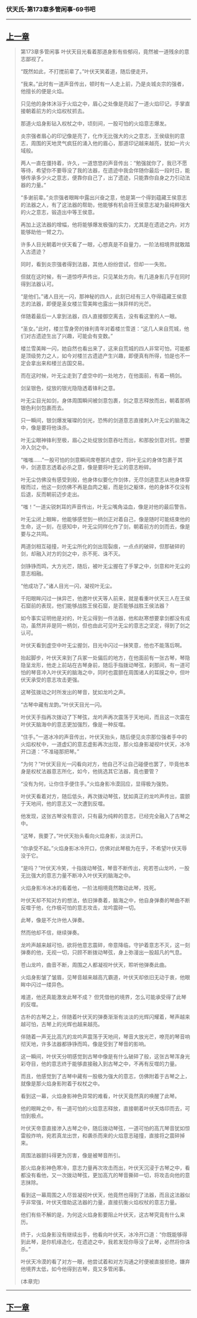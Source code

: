 ### 伏天氏-第173章多管闲事-69书吧

--------
[上一章](./c24950213667906ec3feadcd5b1b1706.md)
--------


>
>
>
>第173章多管闲事
>叶伏天目光看着那道身影有些郁闷，竟然被一道残余的意志鄙视了。
>
>“既然如此，不打搅前辈了。”叶伏天笑着道，随后便走开。
>
>“我来。”此时有一道声音传出，顿时有一人走上前，乃是炎城炎宗的强者，他擅长的便是火焰。
>
>只见他的身体沐浴于火焰之中，眉心之处像是亮起了一道火焰印记，手掌直接朝着前方的火焰权杖抓去。
>
>那道火焰身影钻入权杖之中，顷刻间，一股可怕的火焰意志爆发。
>
>炎宗强者眉心的印记像是亮了，化作无比强大的火之意志，王侯级别的意志，周围的天地灵气疯狂的涌入他的眉心，那道印记越来越亮，犹如一片火域般。
>
>两人一直在僵持着，许久，一道悠悠的声音传出：“勉强就你了，我已不愿等待，希望你不要辱没了我的法器，在遗迹中我会伴随你最后一段时日，能够传承多少火之意志，便靠你自己了，出了遗迹，只能靠你自身之力引动法器的力量。”
>
>“多谢前辈。”炎宗强者眼眸中露出兴奋之意，他是第一个得到蕴藏王侯意志的法器之人，有了这法器的帮助，他能够有机会将王侯意志凝为最纯粹强大的火之意志，锻造出中等王侯意。
>
>再加上这法器的增幅，他将能够爆发极强的实力，尤其是在遗迹之内，对方能够助他一臂之力。
>
>许多人目光朝着叶伏天看了一眼，心想真是不自量力，一阶法相境界就敢踏入古遗迹？
>
>同时，看到炎宗强者得到法器，其他人纷纷尝试，但却一一失败。
>
>但就在这时候，有一道惊呼声传出，只见某处方向，有几道身影几乎在同时得到法器认可。
>
>“是他们。”诸人目光一闪，那神秘的四人，此刻已经有三人夺得蕴藏王侯意志的法器，即便是圣女楼兰雪美眸也露出一抹异样的光芒。
>
>伴随着最后一人拿到法器，四人直接御空离去，没有看这里的人一眼。
>
>“圣女。”此时，楼兰雪身旁的锋利青年对着楼兰雪道：“这几人来自荒城，他们对古遗迹生出了兴趣，可能会有变数。”
>
>楼兰雪美眸一闪，她自然也看出来了，这来自荒城的四人非常可怕，可能都是顶级势力之人，如今对楼兰古遗迹产生兴趣，即便真有所得，怕是也不一定会拿出来和楼兰古国交易。
>
>而在这时候，叶无尘走到了虚空中的一处地方，在他面前，有着一柄剑。
>
>剑呈银色，绽放的银光隐隐透着锋利之意。
>
>叶无尘目光如剑，身体周围瞬间被剑意包裹，剑之意志释放而出，朝着那柄银色利剑包裹而去。
>
>只一瞬间，银剑爆发璀璨的剑光，恐怖的剑道意志直接刺入叶无尘的脑海之中，像是要将他诛杀。
>
>叶无尘眼神锋利至极，眉心之处绽放剑意吞吐而出，和那股剑意对抗，想要冲入剑之中。
>
>“嗤嗤……”一股可怕的剑意瞬间席卷那片虚空，将叶无尘的身体包裹于其中，剑道意志透着必杀之意，像是要将叶无尘的意志粉碎。
>
>叶无尘仿佛没有感受到般，他身体似要化作剑体，无尽剑道意志从他身体穿梭而过，他这一刻仿佛不再是血肉之躯，而是剑之躯体，他的身体不仅没有后退，反而朝前迈步走出。
>
>“嗤！”一道尖锐刺耳的声音传出，叶无尘嘴角溢血，像是对他的最后警告。
>
>叶无尘闭上眼眸，他能够感觉到一柄剑正对着自己，像是随时可能结束他的生命，这一刻，在感知中，叶无尘同样化作了剑，朝着前方的剑而去，像是要与之共鸣。
>
>两道剑相互碰撞，叶无尘所化的剑出现裂痕，一点点的破碎，但那破碎的剑，却融入对方的剑之中，杀不死、诛不灭。
>
>剑铮铮而鸣，大方光芒，随后，被叶无尘握在了手掌之中，剑意和叶无尘的意志相融。
>
>“他成功了。”诸人目光一闪，凝视叶无尘。
>
>千阳眼眸闪过一抹异芒，他邀叶伏天等人前来，就是看重叶伏天三人在王侯石窟前的表现，他们能够战胜王侯石窟，是否能够战胜王侯法器？
>
>如今事实证明他是对的，叶无尘得到一件法器，他和赵寒想要拿剑都没有成功，虽然并非是同一柄剑，但也由此可见叶无尘的意志之坚定，得到了剑之认可。
>
>叶伏天看到虚空中叶无尘握剑，目光中闪过一抹笑意，他也不能落后啊。
>
>抬起脚步，叶伏天来到了兵冢一处偏后的地方，在他面前有一张古琴，琴隐隐呈龙形，他走上前站在古琴身前，随后手指拨动琴弦，刹那间，有一道可怕的琴音冲入叶伏天的脑海之中，同时也震颤在周围诸人的耳膜之中，但叶伏天承受的意志攻击更强。
>
>这琴弦拨动之时所发出的琴音，犹如龙吟之声。
>
>“古琴中藏有龙韵。”叶伏天目光一闪。
>
>叶伏天手指再次拨动了下琴弦，龙吟声再次震荡于天地间，而且这一次震在叶伏天脑海中的意志更加强烈，像是一种反噬。
>
>“住手。”一道冰冷的声音传出，叶伏天抬头，随后便见炎宗那位强者手中的火焰权杖中，一道虚幻的意志虚影再次出现，那火焰身影凝视叶伏天，冰冷开口道：“不准碰那把琴。”
>
>“为何？”叶伏天目光一闪看向对方，他自己不让自己碰便也罢了，毕竟他本身是权杖法器意志所化，如今，他挑选其它法器，竟也要管？
>
>“没有为何，让你住手便住手。”火焰身影冷漠回应，显得极为强势。
>
>叶伏天看着对方，随后低头，再次拨动琴弦，犹如真正的龙吟声传出，震颤于天地间，他的意志又一次遭到反噬。
>
>他发现，这张古琴没有意识，只有最为纯粹的意志，已经完全融入了古琴之中。
>
>“这琴，我要了。”叶伏天抬头看向火焰身影，淡淡开口。
>
>“你承受不起。”火焰身影冰冷开口，仿佛对此琴极为在乎，不希望叶伏天辱没于它。
>
>“是吗？”叶伏天冷笑，十指拨动琴弦，琴音不断传出，宛若苍山龙吟，一股无比强大的意志力量不断冲入叶伏天的脑海之中。
>
>火焰身影冷冰冰的看着他，一阶法相境竟然敢动此琴，找死。
>
>叶伏天却不知对方的想法，依旧弹奏着，脑海之中，他自身弹奏的琴曲不断反噬于他，化作极可怕的意志攻击，龙吟震碎一切。
>
>此琴，像是不允许他人弹奏。
>
>然而他却不信，继续弹奏。
>
>龙吟声越来越可怕，欲将他意志震碎，帝意降临，守护着意志不灭，这一刻弹奏的他，无视一切，只顾不断拨动琴弦，身上弥漫出一股超凡的气息。
>
>苍山龙吟，曲音不断，周围之人都凝视叶伏天，聆听他弹奏此曲。
>
>火焰身影皱了皱眉，见琴音越来越高亢霸道，叶伏天却依旧无动于衷，他眼眸中闪过一缕异色。
>
>难道，他还真能激发此琴不成？
>但凭借他的境界，怎么可能承受得了此琴的反噬。
>
>古朴的古琴之上，伴随着叶伏天的弹奏渐渐有淡淡的光辉闪耀着，琴声越来越可怕，古琴上的光辉也越来越亮。
>
>伴随着一声无比高亢的龙吟声震荡于天地间，琴音大放光芒，嘹亮的琴音响彻天地，许多法器都铮铮而鸣，像是受到了琴音的影响。
>
>这一瞬间，叶伏天分明感觉到古琴中像是有什么破碎了般，这张古琴浑身光彩夺目，他的意志终于能够直接融入到古琴之中，不再有反噬的力量。
>
>而且，他感觉到了古琴中藏有一股极为强大的意志，仿佛附着于古琴之上，就像是那火焰身影附着于权杖之中。
>
>看到这一幕，火焰身影神色异常的难看，叶伏天竟然真的唤醒了此琴。
>
>他的眼眸之中，有一道可怕的火焰意志释放，直接朝着叶伏天烙印而去，可怕到极点。
>
>叶伏天帝意直接渗入古琴之中，随后拨动琴弦，一道可怕的高亢琴音犹如惊雷般炸响，宛若真龙出世，和袭杀而来的火焰意志碰撞，直接将之震碎掉来。
>
>周围法器颤抖得更为厉害，像是被琴音所引。
>
>那火焰身影神色寒冷，意志力量再次攻击而出，叶伏天沉浸于古琴之中，看都没有看他，又一次拨动琴弦，更加高亢的琴音撕碎一切，将攻击向他的意志抹除。
>
>看到这一幕周围之人尽皆凝视叶伏天，他竟然也得到了法器，而且这法器似乎非常强，叶伏天借助这法器的力量，直接抗衡火焰权杖的意志力量。
>
>他们有些不解的是，为何这火焰身影要阻止叶伏天，这古琴究竟有什么来历。
>
>终于，火焰身影没有继续出手，他看向叶伏天，冰冷开口道：“你既能够得到此琴，是你机缘造化，在遗迹之中，我若发现你辱没了此琴，必然将你诛杀。”
>
>叶伏天冷漠的看了对方一眼，他尝试着和对方沟通之时便被直接拒绝，嫌弃他境界太低，如今他得到古琴，竟又多管闲事。
>
>(本章完)
>
>

--------
[下一章](./a5cef32c1b213fee11eaa071322d5f57.md)
--------
